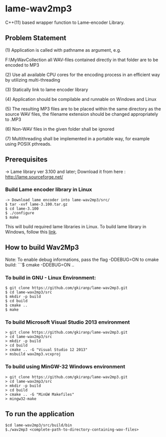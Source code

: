 # lame-wav2mp3
C++(11) based wrapper function to Lame-encoder Library.

## Problem Statement
(1) Application is called with pathname as argument, e.g.

<applicationname> F:\MyWavCollection all WAV-files contained directly in that folder are to be encoded to MP3
  
(2) Use all available CPU cores for the encoding process in an efficient way by utilizing multi-threading

(3) Statically link to lame encoder library

(4) Application should be compilable and runnable on Windows and Linux

(5) The resulting MP3 files are to be placed within the same directory as the source WAV files, the filename extension should be changed appropriately to .MP3

(6) Non-WAV files in the given folder shall be ignored

(7) Multithreading shall be implemented in a portable way, for example using POSIX pthreads.

## Prerequisites

-> Lame library ver 3.100 and later; Download it from here : http://lame.sourceforge.net/
### Build Lame encoder library in Linux
	-> Download lame encoder into lame-wav2mp3/src/
	$ tar -xvf lame-3.100.tar.gz
	$ cd lame-3.100
	$ ./configure
	$ make
This will build required lame libraries in Linux. To build lame library in Windows, follow this [link](https://wehuberconsultingllc.com/wordpress/2007/12/30/building-the-lame-mp3-encoder-using-visual-studio-8-express/).

## How to build Wav2Mp3 
Note: To enable debug informations, pass the flag -DDEBUG=ON to cmake build:
	```$ cmake -DDEBUG=ON ..

### To build in GNU - Linux Environment:
	$ git clone https://github.com/gkiranp/lame-wav2mp3.git
	$ cd lame-wav2mp3/src
	$ mkdir -p build
	$ cd build
	$ cmake ..
	$ make

### To build Microsoft Visual Studio 2013 environment
	> git clone https://github.com/gkiranp/lame-wav2mp3.git
	> cd lame-wav2mp3/src
	> mkdir -p build
	> cd build
	> cmake .. -G "Visual Studio 12 2013"
	> msbuild wav2mp3.vcxproj

### To build using MinGW-32 Windows environment
	> git clone https://github.com/gkiranp/lame-wav2mp3.git
	> cd lame-wav2mp3/src
	> mkdir -p build
	> cd build
	> cmake .. -G "MinGW Makefiles"
	> mingw32-make
	
## To run the application
	$cd lame-wav2mp3/src/build/bin
	$./wav2mp3 <complete-path-to-directory-containing-wav-files>

	    
